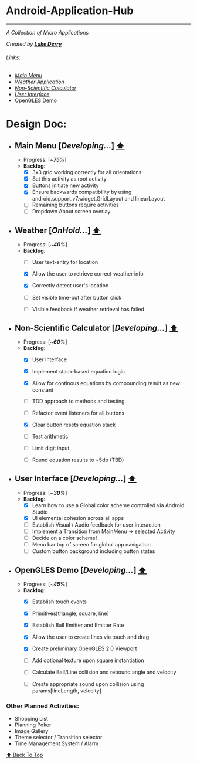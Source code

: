 # Android-Application-Hub  
_______________________________________________________________________________________________________________________________________
_A Collection of Micro Applications_  
  
_Created by_ [_**Luke Derry**_](https://www.linkedin.com/in/lukederry/)  

###### Links:  
 - [_Main Menu_](https://github.com/LukeDerryNZ/Android-Application-Hub/blob/master/README.md#main-menu-developing)  
 - [_Weather Application_](https://github.com/LukeDerryNZ/Android-Application-Hub/blob/master/README.md#weather-onhold)  
 - [_Non-Scientific Calculator_](https://github.com/LukeDerryNZ/Android-Application-Hub/blob/master/README.md#non-scientific-calculator-developing)  
 - [_User Interface_](https://github.com/LukeDerryNZ/Android-Application-Hub/blob/master/README.md#user-interface-developing)  
 - [ OpenGLES Demo ](https://github.com/LukeDerryNZ/Android-Application-Hub/blob/master/README.md#opengles-demo-developing)

# Design Doc:  

- ## Main Menu [_Developing..._]  [:arrow_up:](https://github.com/LukeDerryNZ/Android-Application-Hub/blob/master/README.md#android-application-hub)
  - Progress: [_~**75**%_]  
  - **Backlog**:  
    - [x] 3x3 grid working correctly for all orientations
    - [x] Set this activity as root activity
    - [x] Buttons initiate new activity
    - [x] Ensure backwards compatibility by using android.support.v7.widget.GridLayout and linearLayout
    - [ ] Remaining buttons require activities  
    - [ ] Dropdown About screen overlay  
    
- ## Weather [_OnHold..._]  [:arrow_up:](https://github.com/LukeDerryNZ/Android-Application-Hub/blob/master/README.md#android-application-hub)
  - Progress: [_~**40**%_]  
  - **Backlog**:  
    - [ ] User text-entry for location  
    - [x] Allow the user to retrieve correct weather info  
    - [x] Correctly detect user's location  
    - [ ] Set visible time-out after button click  
    - [ ] Visible feedback if weather retrieval has failed  
    
  
- ## Non-Scientific Calculator [_Developing..._]  [:arrow_up:](https://github.com/LukeDerryNZ/Android-Application-Hub/blob/master/README.md#android-application-hub)
  - Progress: [_~**60**%_]  
  - **Backlog**:  
    - [x] User Interface  
    - [x] Implement stack-based equation logic  
    - [x] Allow for continous equations by compounding result as new constant  
    - [ ] TDD approach to methods and testing  
    - [ ] Refactor event listeners for all buttons  
    - [x] Clear button resets equation stack  
    - [ ] Test arithmetic  
    - [ ] Limit digit input  
    - [ ] Round equation results to ~5dp (TBD)  
  
  
- ## User Interface [_Developing..._]  [:arrow_up:](https://github.com/LukeDerryNZ/Android-Application-Hub/blob/master/README.md#android-application-hub)
  - Progress: [_~**30**%_]  
  - **Backlog**:  
    - [x] Learn how to use a Global color scheme controlled via Android Studio  
    - [x] UI elemental cohesion across all apps  
    - [ ] Establish Visual / Audio feedback for user interaction  
    - [ ] Implement a Transition from MainMenu -> selected Activity  
    - [ ] Decide on a color scheme!  
    - [ ] Menu bar top of screen for global app navigation  
    - [ ] Custom button background including button states  
  
- ## OpenGLES Demo [_Developing..._]  [:arrow_up:](https://github.com/LukeDerryNZ/Android-Application-Hub/blob/master/README.md#android-application-hub)
  - Progress: [_~**45%**_]  
  - **Backlog**:  
    - [x] Establish touch events  
    - [x] Primitives[triangle, square, line]  
    - [x] Establish Ball Emitter and Emitter Rate  
    - [x] Allow the user to create lines via touch and drag  
    - [x] Create preliminary OpenGLES 2.0 Viewport  
    - [ ] Add optional texture upon square instantiation  
    - [ ] Calculate Ball/Line collision and rebound angle and velocity  
    - [ ] Create appropriate sound upon collision using params[lineLength, velocity]  
  
    
### Other Planned Activities:  
- Shopping List  
- Planning Poker  
- Image Gallery  
- Theme selector / Transition selector  
- Time Management System  / Alarm  
  
  
[:arrow_up: Back To Top](https://github.com/LukeDerryNZ/Android-Application-Hub/blob/master/README.md#android-application-hub)  

